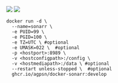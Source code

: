 ![ ](https://ghcr-badge.egpl.dev/agpsn/docker-sonarr/size?tag=develop?color=00CCFF)
![ ](https://ghcr-badge.egpl.dev/agpsn/docker-sonarr/latest_tag?trim=major&label=develop)

```
docker run -d \
  --name=sonarr \
  -e PUID=99 \
  -e PGID=100 \
  -e TZ=UTC \ #optional
  -e UMASK=022 \  #optional
  -p <hostport>:8989 \
  -v <hostconfigpath>:/config \
  -v <hostmediapath>:/data \ #optional
  --restart unless-stopped \  #optional
  ghcr.io/agpsn/docker-sonarr:develop
```
